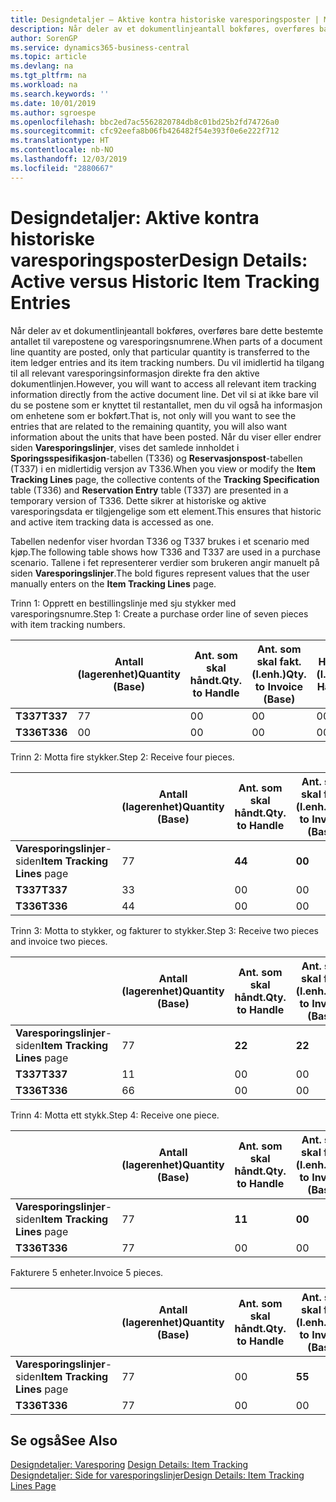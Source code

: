 ```yaml
---
title: Designdetaljer – Aktive kontra historiske varesporingsposter | Microsoft-dokumentasjon
description: Når deler av et dokumentlinjeantall bokføres, overføres bare dette bestemte antallet til varepostene og varesporingsnumrene. Du vil imidlertid ha tilgang til all relevant varesporingsinformasjon direkte fra den aktive dokumentlinjen. Det vil si at ikke bare vil du se postene som er knyttet til restantallet, men du vil også ha informasjon om enhetene som er bokført. Når du viser eller endrer siden **Varesporingslinjer**, vises det samlede innholdet i **Sporingsspesifikasjon**-tabellen (T336) og **Reservasjonspost**-tabellen (T337) i en midlertidig versjon av T336. Dette sikrer at historiske og aktive varesporingsdata er tilgjengelige som ett element.
author: SorenGP
ms.service: dynamics365-business-central
ms.topic: article
ms.devlang: na
ms.tgt_pltfrm: na
ms.workload: na
ms.search.keywords: ''
ms.date: 10/01/2019
ms.author: sgroespe
ms.openlocfilehash: bbc2ed7ac5562820784db8c01bd25b2fd74726a0
ms.sourcegitcommit: cfc92eefa8b06fb426482f54e393f0e6e222f712
ms.translationtype: HT
ms.contentlocale: nb-NO
ms.lasthandoff: 12/03/2019
ms.locfileid: "2880667"
---
```

# <a name="design-details-active-versus-historic-item-tracking-entries"></a><span data-ttu-id="8fa60-107">Designdetaljer: Aktive kontra historiske varesporingsposter</span><span class="sxs-lookup"><span data-stu-id="8fa60-107">Design Details: Active versus Historic Item Tracking Entries</span></span>
<span data-ttu-id="8fa60-108">Når deler av et dokumentlinjeantall bokføres, overføres bare dette bestemte antallet til varepostene og varesporingsnumrene.</span><span class="sxs-lookup"><span data-stu-id="8fa60-108">When parts of a document line quantity are posted, only that particular quantity is transferred to the item ledger entries and its item tracking numbers.</span></span> <span data-ttu-id="8fa60-109">Du vil imidlertid ha tilgang til all relevant varesporingsinformasjon direkte fra den aktive dokumentlinjen.</span><span class="sxs-lookup"><span data-stu-id="8fa60-109">However, you will want to access all relevant item tracking information directly from the active document line.</span></span> <span data-ttu-id="8fa60-110">Det vil si at ikke bare vil du se postene som er knyttet til restantallet, men du vil også ha informasjon om enhetene som er bokført.</span><span class="sxs-lookup"><span data-stu-id="8fa60-110">That is, not only will you want to see the entries that are related to the remaining quantity, you will also want information about the units that have been posted.</span></span> <span data-ttu-id="8fa60-111">Når du viser eller endrer siden **Varesporingslinjer**, vises det samlede innholdet i **Sporingsspesifikasjon**-tabellen (T336) og **Reservasjonspost**-tabellen (T337) i en midlertidig versjon av T336.</span><span class="sxs-lookup"><span data-stu-id="8fa60-111">When you view or modify the **Item Tracking Lines** page, the collective contents of the **Tracking Specification** table (T336) and **Reservation Entry** table (T337) are presented in a temporary version of T336.</span></span> <span data-ttu-id="8fa60-112">Dette sikrer at historiske og aktive varesporingsdata er tilgjengelige som ett element.</span><span class="sxs-lookup"><span data-stu-id="8fa60-112">This ensures that historic and active item tracking data is accessed as one.</span></span>  

 <span data-ttu-id="8fa60-113">Tabellen nedenfor viser hvordan T336 og T337 brukes i et scenario med kjøp.</span><span class="sxs-lookup"><span data-stu-id="8fa60-113">The following table shows how T336 and T337 are used in a purchase scenario.</span></span> <span data-ttu-id="8fa60-114">Tallene i fet representerer verdier som brukeren angir manuelt på siden **Varesporingslinjer**.</span><span class="sxs-lookup"><span data-stu-id="8fa60-114">The bold figures represent values that the user manually enters on the **Item Tracking Lines** page.</span></span>  

 <span data-ttu-id="8fa60-115">Trinn 1: Opprett en bestillingslinje med sju stykker med varesporingsnumre.</span><span class="sxs-lookup"><span data-stu-id="8fa60-115">Step 1: Create a purchase order line of seven pieces with item tracking numbers.</span></span>  

||<span data-ttu-id="8fa60-116">**Antall (lagerenhet)**</span><span class="sxs-lookup"><span data-stu-id="8fa60-116">**Quantity (Base)**</span></span>|<span data-ttu-id="8fa60-117">**Ant. som skal håndt.**</span><span class="sxs-lookup"><span data-stu-id="8fa60-117">**Qty. to Handle**</span></span>|<span data-ttu-id="8fa60-118">**Ant. som skal fakt. (l.enh.)**</span><span class="sxs-lookup"><span data-stu-id="8fa60-118">**Qty. to Invoice (Base)**</span></span>|<span data-ttu-id="8fa60-119">**Håndtert antall (l.enh.)**</span><span class="sxs-lookup"><span data-stu-id="8fa60-119">**Quantity Handled (Base)**</span></span>|<span data-ttu-id="8fa60-120">**Fakturert antall (l.enh.)**</span><span class="sxs-lookup"><span data-stu-id="8fa60-120">**Quantity Invoiced (Base)**</span></span>|  
|-|----------------------------------------------|--------------------------------------------|------------------------------------------------------|-------------------------------------------------------|--------------------------------------------------------|  
|<span data-ttu-id="8fa60-121">**T337**</span><span class="sxs-lookup"><span data-stu-id="8fa60-121">**T337**</span></span>|<span data-ttu-id="8fa60-122">7</span><span class="sxs-lookup"><span data-stu-id="8fa60-122">7</span></span>|<span data-ttu-id="8fa60-123">0</span><span class="sxs-lookup"><span data-stu-id="8fa60-123">0</span></span>|<span data-ttu-id="8fa60-124">0</span><span class="sxs-lookup"><span data-stu-id="8fa60-124">0</span></span>|<span data-ttu-id="8fa60-125">0</span><span class="sxs-lookup"><span data-stu-id="8fa60-125">0</span></span>|<span data-ttu-id="8fa60-126">0</span><span class="sxs-lookup"><span data-stu-id="8fa60-126">0</span></span>|  
|<span data-ttu-id="8fa60-127">**T336**</span><span class="sxs-lookup"><span data-stu-id="8fa60-127">**T336**</span></span>|<span data-ttu-id="8fa60-128">0</span><span class="sxs-lookup"><span data-stu-id="8fa60-128">0</span></span>|<span data-ttu-id="8fa60-129">0</span><span class="sxs-lookup"><span data-stu-id="8fa60-129">0</span></span>|<span data-ttu-id="8fa60-130">0</span><span class="sxs-lookup"><span data-stu-id="8fa60-130">0</span></span>|<span data-ttu-id="8fa60-131">0</span><span class="sxs-lookup"><span data-stu-id="8fa60-131">0</span></span>|<span data-ttu-id="8fa60-132">0</span><span class="sxs-lookup"><span data-stu-id="8fa60-132">0</span></span>|  

 <span data-ttu-id="8fa60-133">Trinn 2: Motta fire stykker.</span><span class="sxs-lookup"><span data-stu-id="8fa60-133">Step 2: Receive four pieces.</span></span>  

||<span data-ttu-id="8fa60-134">**Antall (lagerenhet)**</span><span class="sxs-lookup"><span data-stu-id="8fa60-134">**Quantity (Base)**</span></span>|<span data-ttu-id="8fa60-135">**Ant. som skal håndt.**</span><span class="sxs-lookup"><span data-stu-id="8fa60-135">**Qty. to Handle**</span></span>|<span data-ttu-id="8fa60-136">**Ant. som skal fakt. (l.enh.)**</span><span class="sxs-lookup"><span data-stu-id="8fa60-136">**Qty. to Invoice (Base)**</span></span>|<span data-ttu-id="8fa60-137">**Håndtert antall (l.enh.)**</span><span class="sxs-lookup"><span data-stu-id="8fa60-137">**Quantity Handled (Base)**</span></span>|<span data-ttu-id="8fa60-138">**Fakturert antall (l.enh.)**</span><span class="sxs-lookup"><span data-stu-id="8fa60-138">**Quantity Invoiced (Base)**</span></span>|  
|-|----------------------------------------------|--------------------------------------------|------------------------------------------------------|-------------------------------------------------------|--------------------------------------------------------|  
|<span data-ttu-id="8fa60-139">**Varesporingslinjer**-siden</span><span class="sxs-lookup"><span data-stu-id="8fa60-139">**Item Tracking Lines** page</span></span>|<span data-ttu-id="8fa60-140">7</span><span class="sxs-lookup"><span data-stu-id="8fa60-140">7</span></span>|<span data-ttu-id="8fa60-141">**4**</span><span class="sxs-lookup"><span data-stu-id="8fa60-141">**4**</span></span>|<span data-ttu-id="8fa60-142">**0**</span><span class="sxs-lookup"><span data-stu-id="8fa60-142">**0**</span></span>|<span data-ttu-id="8fa60-143">0</span><span class="sxs-lookup"><span data-stu-id="8fa60-143">0</span></span>|<span data-ttu-id="8fa60-144">0</span><span class="sxs-lookup"><span data-stu-id="8fa60-144">0</span></span>|  
|<span data-ttu-id="8fa60-145">**T337**</span><span class="sxs-lookup"><span data-stu-id="8fa60-145">**T337**</span></span>|<span data-ttu-id="8fa60-146">3</span><span class="sxs-lookup"><span data-stu-id="8fa60-146">3</span></span>|<span data-ttu-id="8fa60-147">0</span><span class="sxs-lookup"><span data-stu-id="8fa60-147">0</span></span>|<span data-ttu-id="8fa60-148">0</span><span class="sxs-lookup"><span data-stu-id="8fa60-148">0</span></span>|<span data-ttu-id="8fa60-149">0</span><span class="sxs-lookup"><span data-stu-id="8fa60-149">0</span></span>|<span data-ttu-id="8fa60-150">0</span><span class="sxs-lookup"><span data-stu-id="8fa60-150">0</span></span>|  
|<span data-ttu-id="8fa60-151">**T336**</span><span class="sxs-lookup"><span data-stu-id="8fa60-151">**T336**</span></span>|<span data-ttu-id="8fa60-152">4</span><span class="sxs-lookup"><span data-stu-id="8fa60-152">4</span></span>|<span data-ttu-id="8fa60-153">0</span><span class="sxs-lookup"><span data-stu-id="8fa60-153">0</span></span>|<span data-ttu-id="8fa60-154">0</span><span class="sxs-lookup"><span data-stu-id="8fa60-154">0</span></span>|<span data-ttu-id="8fa60-155">4</span><span class="sxs-lookup"><span data-stu-id="8fa60-155">4</span></span>|<span data-ttu-id="8fa60-156">0</span><span class="sxs-lookup"><span data-stu-id="8fa60-156">0</span></span>|  

 <span data-ttu-id="8fa60-157">Trinn 3: Motta to stykker, og fakturer to stykker.</span><span class="sxs-lookup"><span data-stu-id="8fa60-157">Step 3: Receive two pieces and invoice two pieces.</span></span>  

||<span data-ttu-id="8fa60-158">**Antall (lagerenhet)**</span><span class="sxs-lookup"><span data-stu-id="8fa60-158">**Quantity (Base)**</span></span>|<span data-ttu-id="8fa60-159">**Ant. som skal håndt.**</span><span class="sxs-lookup"><span data-stu-id="8fa60-159">**Qty. to Handle**</span></span>|<span data-ttu-id="8fa60-160">**Ant. som skal fakt. (l.enh.)**</span><span class="sxs-lookup"><span data-stu-id="8fa60-160">**Qty. to Invoice (Base)**</span></span>|<span data-ttu-id="8fa60-161">**Håndtert antall (l.enh.)**</span><span class="sxs-lookup"><span data-stu-id="8fa60-161">**Quantity Handled (Base)**</span></span>|<span data-ttu-id="8fa60-162">**Fakturert antall (l.enh.)**</span><span class="sxs-lookup"><span data-stu-id="8fa60-162">**Quantity Invoiced (Base)**</span></span>|  
|-|----------------------------------------------|--------------------------------------------|------------------------------------------------------|-------------------------------------------------------|--------------------------------------------------------|  
|<span data-ttu-id="8fa60-163">**Varesporingslinjer**-siden</span><span class="sxs-lookup"><span data-stu-id="8fa60-163">**Item Tracking Lines** page</span></span>|<span data-ttu-id="8fa60-164">7</span><span class="sxs-lookup"><span data-stu-id="8fa60-164">7</span></span>|<span data-ttu-id="8fa60-165">**2**</span><span class="sxs-lookup"><span data-stu-id="8fa60-165">**2**</span></span>|<span data-ttu-id="8fa60-166">**2**</span><span class="sxs-lookup"><span data-stu-id="8fa60-166">**2**</span></span>|<span data-ttu-id="8fa60-167">4</span><span class="sxs-lookup"><span data-stu-id="8fa60-167">4</span></span>|<span data-ttu-id="8fa60-168">0</span><span class="sxs-lookup"><span data-stu-id="8fa60-168">0</span></span>|  
|<span data-ttu-id="8fa60-169">**T337**</span><span class="sxs-lookup"><span data-stu-id="8fa60-169">**T337**</span></span>|<span data-ttu-id="8fa60-170">1</span><span class="sxs-lookup"><span data-stu-id="8fa60-170">1</span></span>|<span data-ttu-id="8fa60-171">0</span><span class="sxs-lookup"><span data-stu-id="8fa60-171">0</span></span>|<span data-ttu-id="8fa60-172">0</span><span class="sxs-lookup"><span data-stu-id="8fa60-172">0</span></span>|<span data-ttu-id="8fa60-173">0</span><span class="sxs-lookup"><span data-stu-id="8fa60-173">0</span></span>|<span data-ttu-id="8fa60-174">0</span><span class="sxs-lookup"><span data-stu-id="8fa60-174">0</span></span>|  
|<span data-ttu-id="8fa60-175">**T336**</span><span class="sxs-lookup"><span data-stu-id="8fa60-175">**T336**</span></span>|<span data-ttu-id="8fa60-176">6</span><span class="sxs-lookup"><span data-stu-id="8fa60-176">6</span></span>|<span data-ttu-id="8fa60-177">0</span><span class="sxs-lookup"><span data-stu-id="8fa60-177">0</span></span>|<span data-ttu-id="8fa60-178">0</span><span class="sxs-lookup"><span data-stu-id="8fa60-178">0</span></span>|<span data-ttu-id="8fa60-179">6</span><span class="sxs-lookup"><span data-stu-id="8fa60-179">6</span></span>|<span data-ttu-id="8fa60-180">2</span><span class="sxs-lookup"><span data-stu-id="8fa60-180">2</span></span>|  

 <span data-ttu-id="8fa60-181">Trinn 4: Motta ett stykk.</span><span class="sxs-lookup"><span data-stu-id="8fa60-181">Step 4: Receive one piece.</span></span>  

||<span data-ttu-id="8fa60-182">**Antall (lagerenhet)**</span><span class="sxs-lookup"><span data-stu-id="8fa60-182">**Quantity (Base)**</span></span>|<span data-ttu-id="8fa60-183">**Ant. som skal håndt.**</span><span class="sxs-lookup"><span data-stu-id="8fa60-183">**Qty. to Handle**</span></span>|<span data-ttu-id="8fa60-184">**Ant. som skal fakt. (l.enh.)**</span><span class="sxs-lookup"><span data-stu-id="8fa60-184">**Qty. to Invoice (Base)**</span></span>|<span data-ttu-id="8fa60-185">**Håndtert antall (l.enh.)**</span><span class="sxs-lookup"><span data-stu-id="8fa60-185">**Quantity Handled (Base)**</span></span>|<span data-ttu-id="8fa60-186">**Fakturert antall (l.enh.)**</span><span class="sxs-lookup"><span data-stu-id="8fa60-186">**Quantity Invoiced (Base)**</span></span>|  
|-|----------------------------------------------|--------------------------------------------|------------------------------------------------------|-------------------------------------------------------|--------------------------------------------------------|  
|<span data-ttu-id="8fa60-187">**Varesporingslinjer**-siden</span><span class="sxs-lookup"><span data-stu-id="8fa60-187">**Item Tracking Lines** page</span></span>|<span data-ttu-id="8fa60-188">7</span><span class="sxs-lookup"><span data-stu-id="8fa60-188">7</span></span>|<span data-ttu-id="8fa60-189">**1**</span><span class="sxs-lookup"><span data-stu-id="8fa60-189">**1**</span></span>|<span data-ttu-id="8fa60-190">**0**</span><span class="sxs-lookup"><span data-stu-id="8fa60-190">**0**</span></span>|<span data-ttu-id="8fa60-191">6</span><span class="sxs-lookup"><span data-stu-id="8fa60-191">6</span></span>|<span data-ttu-id="8fa60-192">2</span><span class="sxs-lookup"><span data-stu-id="8fa60-192">2</span></span>|  
|<span data-ttu-id="8fa60-193">**T336**</span><span class="sxs-lookup"><span data-stu-id="8fa60-193">**T336**</span></span>|<span data-ttu-id="8fa60-194">7</span><span class="sxs-lookup"><span data-stu-id="8fa60-194">7</span></span>|<span data-ttu-id="8fa60-195">0</span><span class="sxs-lookup"><span data-stu-id="8fa60-195">0</span></span>|<span data-ttu-id="8fa60-196">0</span><span class="sxs-lookup"><span data-stu-id="8fa60-196">0</span></span>|<span data-ttu-id="8fa60-197">7</span><span class="sxs-lookup"><span data-stu-id="8fa60-197">7</span></span>|<span data-ttu-id="8fa60-198">2</span><span class="sxs-lookup"><span data-stu-id="8fa60-198">2</span></span>|  

 <span data-ttu-id="8fa60-199">Fakturere 5 enheter.</span><span class="sxs-lookup"><span data-stu-id="8fa60-199">Invoice 5 pieces.</span></span>  

||<span data-ttu-id="8fa60-200">**Antall (lagerenhet)**</span><span class="sxs-lookup"><span data-stu-id="8fa60-200">**Quantity (Base)**</span></span>|<span data-ttu-id="8fa60-201">**Ant. som skal håndt.**</span><span class="sxs-lookup"><span data-stu-id="8fa60-201">**Qty. to Handle**</span></span>|<span data-ttu-id="8fa60-202">**Ant. som skal fakt. (l.enh.)**</span><span class="sxs-lookup"><span data-stu-id="8fa60-202">**Qty. to Invoice (Base)**</span></span>|<span data-ttu-id="8fa60-203">**Håndtert antall (l.enh.)**</span><span class="sxs-lookup"><span data-stu-id="8fa60-203">**Quantity Handled (Base)**</span></span>|<span data-ttu-id="8fa60-204">**Fakturert antall (l.enh.)**</span><span class="sxs-lookup"><span data-stu-id="8fa60-204">**Quantity Invoiced (Base)**</span></span>|  
|-|----------------------------------------------|--------------------------------------------|------------------------------------------------------|-------------------------------------------------------|--------------------------------------------------------|  
|<span data-ttu-id="8fa60-205">**Varesporingslinjer**-siden</span><span class="sxs-lookup"><span data-stu-id="8fa60-205">**Item Tracking Lines** page</span></span>|<span data-ttu-id="8fa60-206">7</span><span class="sxs-lookup"><span data-stu-id="8fa60-206">7</span></span>|<span data-ttu-id="8fa60-207">0</span><span class="sxs-lookup"><span data-stu-id="8fa60-207">0</span></span>|<span data-ttu-id="8fa60-208">**5**</span><span class="sxs-lookup"><span data-stu-id="8fa60-208">**5**</span></span>|<span data-ttu-id="8fa60-209">7</span><span class="sxs-lookup"><span data-stu-id="8fa60-209">7</span></span>|<span data-ttu-id="8fa60-210">2</span><span class="sxs-lookup"><span data-stu-id="8fa60-210">2</span></span>|  
|<span data-ttu-id="8fa60-211">**T336**</span><span class="sxs-lookup"><span data-stu-id="8fa60-211">**T336**</span></span>|<span data-ttu-id="8fa60-212">7</span><span class="sxs-lookup"><span data-stu-id="8fa60-212">7</span></span>|<span data-ttu-id="8fa60-213">0</span><span class="sxs-lookup"><span data-stu-id="8fa60-213">0</span></span>|<span data-ttu-id="8fa60-214">0</span><span class="sxs-lookup"><span data-stu-id="8fa60-214">0</span></span>|<span data-ttu-id="8fa60-215">7</span><span class="sxs-lookup"><span data-stu-id="8fa60-215">7</span></span>|<span data-ttu-id="8fa60-216">7</span><span class="sxs-lookup"><span data-stu-id="8fa60-216">7</span></span>|  

## <a name="see-also"></a><span data-ttu-id="8fa60-217">Se også</span><span class="sxs-lookup"><span data-stu-id="8fa60-217">See Also</span></span>  
 <span data-ttu-id="8fa60-218">[Designdetaljer: Varesporing](design-details-item-tracking.md) </span><span class="sxs-lookup"><span data-stu-id="8fa60-218">[Design Details: Item Tracking](design-details-item-tracking.md) </span></span>  
 [<span data-ttu-id="8fa60-219">Designdetaljer: Side for varesporingslinjer</span><span class="sxs-lookup"><span data-stu-id="8fa60-219">Design Details: Item Tracking Lines Page</span></span>](design-details-item-tracking-lines-window.md)

